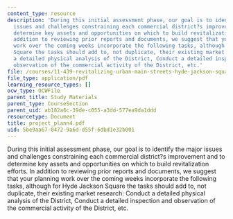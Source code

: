 ```yaml
---
content_type: resource
description: 'During this initial assessment phase, our goal is to identify the major
  issues and challenges constraining each commercial district?s improvement and to
  determine key assets and opportunities on which to build revitalization efforts.  In
  addition to reviewing prior reports and documents, we suggest that your planning
  work over the coming weeks incorporate the following tasks, although for Hyde Jackson
  Square the tasks should add to, not duplicate, their existing market research: Conduct
  a detailed physical analysis of the District, Conduct a detailed inspection and
  observation of the commercial activity of the District, etc.'
file: /courses/11-439-revitalizing-urban-main-streets-hyde-jackson-square-roslindale-square-boston-spring-2005/5be9aa6704729a6dd55f6dbd1e32b001_project_plann4.pdf
file_type: application/pdf
learning_resource_types: []
ocw_type: OCWFile
parent_title: Study Materials
parent_type: CourseSection
parent_uid: ab182a6c-39de-c055-a3dd-577ea9da1ddd
resourcetype: Document
title: project_plann4.pdf
uid: 5be9aa67-0472-9a6d-d55f-6dbd1e32b001
---
```

During this initial assessment phase, our goal is to identify the major issues and challenges constraining each commercial district?s improvement and to determine key assets and opportunities on which to build revitalization efforts.  In addition to reviewing prior reports and documents, we suggest that your planning work over the coming weeks incorporate the following tasks, although for Hyde Jackson Square the tasks should add to, not duplicate, their existing market research: Conduct a detailed physical analysis of the District, Conduct a detailed inspection and observation of the commercial activity of the District, etc.

